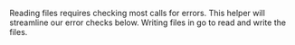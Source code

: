 Reading files requires checking most calls for errors. This helper will streamline our error checks below. Writing files in go to read and write the files.
